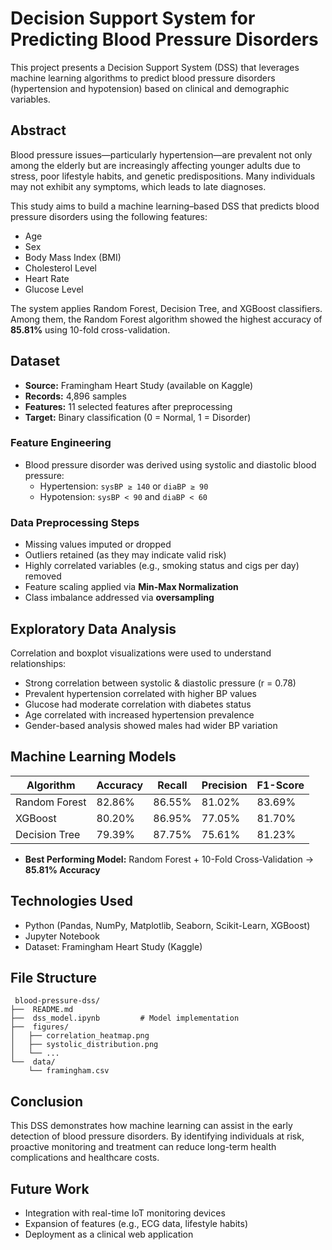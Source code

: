 # Decision Support System for Predicting Blood Pressure Disorders

This project presents a Decision Support System (DSS) that leverages machine learning algorithms to predict blood pressure disorders (hypertension and hypotension) based on clinical and demographic variables.

## Abstract

Blood pressure issues—particularly hypertension—are prevalent not only among the elderly but are increasingly affecting younger adults due to stress, poor lifestyle habits, and genetic predispositions. Many individuals may not exhibit any symptoms, which leads to late diagnoses.

This study aims to build a machine learning–based DSS that predicts blood pressure disorders using the following features:
- Age
- Sex
- Body Mass Index (BMI)
- Cholesterol Level
- Heart Rate
- Glucose Level

The system applies Random Forest, Decision Tree, and XGBoost classifiers. Among them, the Random Forest algorithm showed the highest accuracy of **85.81%** using 10-fold cross-validation.

## Dataset

- **Source:** Framingham Heart Study (available on Kaggle)
- **Records:** 4,896 samples
- **Features:** 11 selected features after preprocessing
- **Target:** Binary classification (0 = Normal, 1 = Disorder)

### Feature Engineering
- Blood pressure disorder was derived using systolic and diastolic blood pressure:
  - Hypertension: `sysBP ≥ 140` or `diaBP ≥ 90`
  - Hypotension: `sysBP < 90` and `diaBP < 60`

### Data Preprocessing Steps
- Missing values imputed or dropped
- Outliers retained (as they may indicate valid risk)
- Highly correlated variables (e.g., smoking status and cigs per day) removed
- Feature scaling applied via **Min-Max Normalization**
- Class imbalance addressed via **oversampling**

## Exploratory Data Analysis

Correlation and boxplot visualizations were used to understand relationships:
- Strong correlation between systolic & diastolic pressure (r = 0.78)
- Prevalent hypertension correlated with higher BP values
- Glucose had moderate correlation with diabetes status
- Age correlated with increased hypertension prevalence
- Gender-based analysis showed males had wider BP variation

## Machine Learning Models

| Algorithm       | Accuracy | Recall  | Precision | F1-Score |
|----------------|----------|---------|-----------|----------|
| Random Forest  | 82.86%   | 86.55%  | 81.02%    | 83.69%   |
| XGBoost        | 80.20%   | 86.95%  | 77.05%    | 81.70%   |
| Decision Tree  | 79.39%   | 87.75%  | 75.61%    | 81.23%   |

- **Best Performing Model:** Random Forest + 10-Fold Cross-Validation → **85.81% Accuracy**

## Technologies Used

- Python (Pandas, NumPy, Matplotlib, Seaborn, Scikit-Learn, XGBoost)
- Jupyter Notebook
- Dataset: Framingham Heart Study (Kaggle)

## File Structure

```
 blood-pressure-dss/
├──  README.md
├──  dss_model.ipynb         # Model implementation
├──  figures/
│   ├── correlation_heatmap.png
│   ├── systolic_distribution.png
│   └── ...
└──  data/
    └── framingham.csv
```

## Conclusion

This DSS demonstrates how machine learning can assist in the early detection of blood pressure disorders. By identifying individuals at risk, proactive monitoring and treatment can reduce long-term health complications and healthcare costs.

## Future Work

- Integration with real-time IoT monitoring devices
- Expansion of features (e.g., ECG data, lifestyle habits)
- Deployment as a clinical web application
